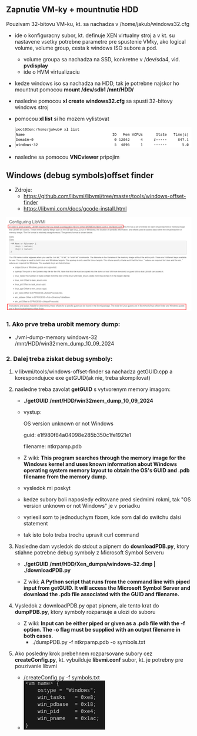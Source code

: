 ## Zapnutie VM-ky + mountnutie HDD
Pouzivam 32-bitovu VM-ku, kt. sa nachadza v /home/jakub/windows32.cfg
- ide o konfiguracny subor, kt. definuje XEN virtualny stroj a v kt. su nastavene vsetky potrebne parametre pre spustenie VMky, ako logical volume, volume group, cesta k windows ISO subore a pod.
    - volume groupa sa nachadza na SSD, konkretne v /dev/sda4, vid. **pvdisplay**
    - ide o HVM virtualizaciu

- kedze windows iso sa nachadza na HDD, tak je potrebne najskor ho mountnut pomocou **mount /dev/sdb1 /mnt/HDD/**
- nasledne pomocou **xl create windows32.cfg** sa spusti 32-bitovy windows stroj
- pomocou **xl list** si ho mozem vylistovat
- ![alt text](image-2.png)
- nasledne sa pomocou **VNCviewer** pripojim

## Windows (debug symbols)offset finder
- Zdroje: 
    - https://github.com/libvmi/libvmi/tree/master/tools/windows-offset-finder
    - https://libvmi.com/docs/gcode-install.html

![alt text](image.png)
### 1. Ako prve treba urobit memory dump:
- ./vmi-dump-memory windows-32 /mnt/HDD/win32mem_dump_10_09_2024

### 2. Dalej treba ziskat debug symboly:
1. v libvmi/tools/windows-offset-finder sa nachadza getGUID.cpp a korespondujuce exe getGUID(ak nie, treba skompilovat)

2. nasledne treba zavolat **getGUID** s vytvorenym memory imagom:
    - **./getGUID /mnt/HDD/win32mem_dump_10_09_2024**
    - vystup:

        OS version unknown or not Windows
        
        guid: e1f980f84a04098e285b350c1fe1921e1
        
        filename: ntkrpamp.pdb
    - Z wiki: **This program searches through the memory image for the Windows kernel and uses known information about Windows operating system memory layout to obtain the OS's GUID and .pdb filename from the memory dump.**
    - vysledok mi poskyt
    - kedze subory boli naposledy editovane pred siedmimi rokmi, tak "OS version unknown or not Windows" je v poriadku
    - vyriesil som to jednoduchym fixom, kde som dal do switchu dalsi statement
    - tak isto bolo treba trochu upravit curl command

3. Nasledne dam vysledok do stdout a pipnem do **downloadPDB.py**, ktory stiahne potrebne debug symboly z Microsoft Symbol Serveru
    - **./getGUID /mnt/HDD/Xen_dumps/windows-32.dmp | ./downloadPDB.py**

    - Z wiki: **A Python script that runs from the command line with piped input from getGUID. It will access the Microsoft Symbol Server and download the .pdb file associated with the GUID and filename.**

4. Vysledok z downloadPDB.py opat pipnem, ale tento krat do **dumpPDB.py**, ktory symboly rozparsuje a ulozi do suboru 
    - Z wiki: **Input can be either piped or given as a .pdb file with the -f option. The -o flag must be supplied with an output filename in both cases.**
        - ./dumpPDB.py -f ntkrpamp.pdb -o symbols.txt 

5. Ako posledny krok prebehnem rozparsovane subory cez **createConfig.py**, kt. vybuilduje **libvmi.conf** subor, kt. je potrebny pre pouzivanie libvmi 
    - /createConfig.py -f symbols.txt
    -  ![alt text](image-1.png)